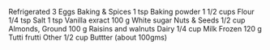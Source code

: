 Refrigerated
3 Eggs
Baking & Spices
1 tsp Baking powder
1 1/2 cups Flour
1/4 tsp Salt
1 tsp Vanilla exract
100 g White sugar
Nuts & Seeds
1/2 cup Almonds, Ground
100 g Raisins and walnuts
Dairy
1/4 cup Milk
Frozen
120 g Tutti frutti
Other
1/2 cup Buttter (about 100gms)